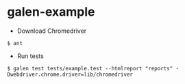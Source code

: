 # galen-example

* Download Chromedriver
 
```
$ ant
```

* Run tests

```
$ galen test tests/example.test --htmlreport "reports" -Dwebdriver.chrome.driver=lib/chromedriver
```
